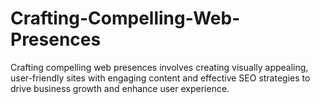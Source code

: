# Crafting-Compelling-Web-Presences
Crafting compelling web presences involves creating visually appealing, user-friendly sites with engaging content and effective SEO strategies to drive business growth and enhance user experience.
